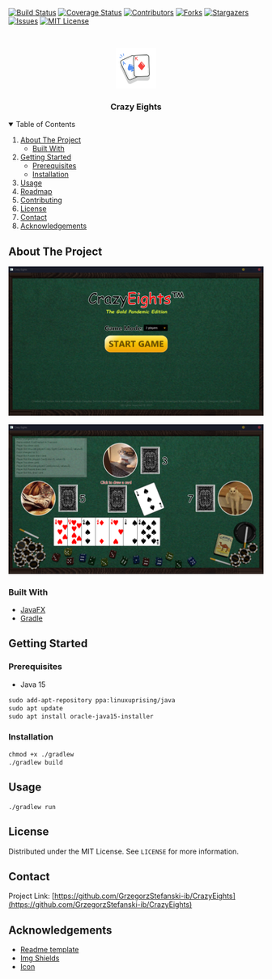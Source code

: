 
[![Build Status][build-shield]][build-url]
[![Coverage Status][cover-shield]][cover-url]
[![Contributors][contributors-shield]][contributors-url]
[![Forks][forks-shield]][forks-url]
[![Stargazers][stars-shield]][stars-url]
[![Issues][issues-shield]][issues-url]
[![MIT License][license-shield]][license-url]




<!-- PROJECT LOGO -->
<br />
<p align="center">
  <a href="https://github.com/GrzegorzStefanski-ib/CrazyEights">
    <img src="images/icon.svg" alt="Icon" width="80" height="80">
  </a>

  <h3 align="center">Crazy Eights</h3>

</p>



<!-- TABLE OF CONTENTS -->
<details open="open">
  <summary>Table of Contents</summary>
  <ol>
    <li>
      <a href="#about-the-project">About The Project</a>
      <ul>
        <li><a href="#built-with">Built With</a></li>
      </ul>
    </li>
    <li>
      <a href="#getting-started">Getting Started</a>
      <ul>
        <li><a href="#prerequisites">Prerequisites</a></li>
        <li><a href="#installation">Installation</a></li>
      </ul>
    </li>
    <li><a href="#usage">Usage</a></li>
    <li><a href="#roadmap">Roadmap</a></li>
    <li><a href="#contributing">Contributing</a></li>
    <li><a href="#license">License</a></li>
    <li><a href="#contact">Contact</a></li>
    <li><a href="#acknowledgements">Acknowledgements</a></li>
  </ol>
</details>



<!-- ABOUT THE PROJECT -->
## About The Project

![Product Name Screen Shot 1][product-screenshot1]

![Product Name Screen Shot 2][product-screenshot2]


### Built With

* [JavaFX](https://openjfx.io/)
* [Gradle](https://gradle.org/)



<!-- GETTING STARTED -->
## Getting Started


### Prerequisites

* Java 15

``` 
sudo add-apt-repository ppa:linuxuprising/java
sudo apt update
sudo apt install oracle-java15-installer
```

### Installation

```
chmod +x ./gradlew
./gradlew build
```

<!-- USAGE EXAMPLES -->
## Usage

```
./gradlew run
```

<!-- LICENSE -->
## License

Distributed under the MIT License. See `LICENSE` for more information.

<!-- CONTACT -->
## Contact

Project Link: [https://github.com/GrzegorzStefanski-ib/CrazyEights](https://github.com/GrzegorzStefanski-ib/CrazyEights)



<!-- ACKNOWLEDGEMENTS -->
## Acknowledgements
* [Readme template](https://github.com/othneildrew/Best-README-Template)
* [Img Shields](https://shields.io)
* [Icon](https://lovepik.com/image-401289873/playing-card-icon-free-vector-illustration-material.html)


<!-- MARKDOWN LINKS & IMAGES -->
<!-- https://www.markdownguide.org/basic-syntax/#reference-style-links -->
[build-shield]: https://travis-ci.com/GrzegorzStefanski-ib/CrazyEights.svg?branch=master
[build-url]: https://travis-ci.com/GrzegorzStefanski-ib/CrazyEights
[cover-shield]: https://codecov.io/gh/GrzegorzStefanski-ib/CrazyEights/branch/master/graph/badge.svg?token=6BWG03FJEL
[cover-url]: https://codecov.io/gh/GrzegorzStefanski-ib/CrazyEights
[contributors-shield]: https://img.shields.io/github/contributors/GrzegorzStefanski-ib/CrazyEights.svg
[contributors-url]: https://github.com/GrzegorzStefanski-ib/CrazyEights/graphs/contributors
[forks-shield]: https://img.shields.io/github/forks/GrzegorzStefanski-ib/CrazyEights.svg
[forks-url]: https://github.com/GrzegorzStefanski-ib/CrazyEights/network/members
[stars-shield]: https://img.shields.io/github/stars/GrzegorzStefanski-ib/CrazyEights.svg
[stars-url]: https://github.com/GrzegorzStefanski-ib/CrazyEights/stargazers
[issues-shield]: https://img.shields.io/github/issues/GrzegorzStefanski-ib/CrazyEights.svg
[issues-url]: https://github.com/GrzegorzStefanski-ib/CrazyEights/issues
[license-shield]: https://img.shields.io/badge/License-MIT-yellow.svg
[license-url]: https://github.com/GrzegorzStefanski-ib/CrazyEights/blob/master/LICENSE
[product-screenshot1]: images/product1.png
[product-screenshot2]: images/product2.png
